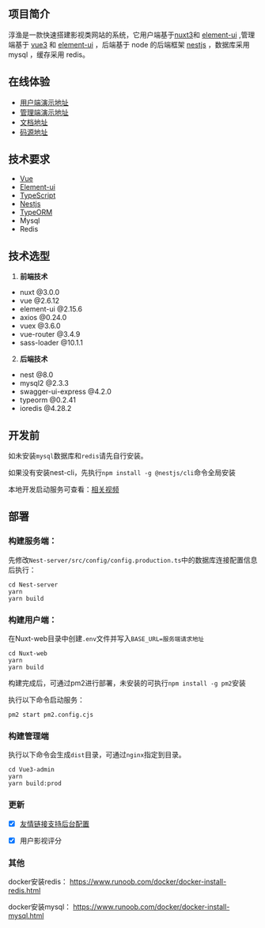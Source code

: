 ## 项目简介
淳渔是一款快速搭建影视类网站的系统，它用户端基于[nuxt3](https://nuxt.com/)和 [element-ui](https://element.eleme.cn/#/zh-CN) ,管理端基于 [vue3](https://cn.vuejs.org/) 和 [element-ui](https://element.eleme.cn/#/zh-CN) ，后端基于 node 的后端框架 [nestjs](https://docs.nestjs.cn/8/) ，数据库采用 mysql ，缓存采用 redis。


## 在线体验
  - [用户端演示地址](http://cms.yinchunyu.com)
  - [管理端演示地址](http://cms-admin.yinchunyu.com)
  - [文档地址](https://yinMrsir.github.io/#/)
  - [码源地址](https://github.com/yinMrsir/chunyu-cms)


## 技术要求
  - [Vue](https://cn.vuejs.org/)
  - [Element-ui](https://element.eleme.cn/#/zh-CN)
  - [TypeScript](https://www.tslang.cn/index.html)
  - [Nestjs](https://docs.nestjs.cn/8/)
  - [TypeORM](https://typeorm.biunav.com/)
  - Mysql
  - Redis
  
## 技术选型
  1. **前端技术**
   - nuxt @3.0.0
   - vue @2.6.12
   - element-ui @2.15.6
   - axios @0.24.0
   - vuex @3.6.0
   - vue-router @3.4.9
   - sass-loader @10.1.1

  2. **后端技术**
   - nest @8.0
   - mysql2 @2.3.3
   - swagger-ui-express @4.2.0
   - typeorm @0.2.41
   - ioredis @4.28.2

## 开发前

如未安装`mysql`数据库和`redis`请先自行安装。

如果没有安装nest-cli，先执行`npm install -g @nestjs/cli`命令全局安装

本地开发启动服务可查看：[相关视频](https://www.douyin.com/user/MS4wLjABAAAAUKMCVZGbQl7etrdd36GBIG6OGxClOwoHci_-PIlxNvE?modal_id=7213009576487177504)

## 部署

### 构建服务端：

先修改`Nest-server/src/config/config.production.ts`中的数据库连接配置信息后执行：

```shell
cd Nest-server
yarn
yarn build
```

### 构建用户端：

在Nuxt-web目录中创建`.env`文件并写入`BASE_URL=服务端请求地址`

```shell
cd Nuxt-web
yarn
yarn build
```

构建完成后，可通过pm2进行部署，未安装的可执行`npm install -g pm2`安装

执行以下命令启动服务：
```shell
pm2 start pm2.config.cjs
```

### 构建管理端

执行以下命令会生成`dist`目录，可通过`nginx`指定到目录。

```shell
cd Vue3-admin
yarn
yarn build:prod
```

### 更新
- [x] [友情链接支持后台配置](https://www.douyin.com/user/MS4wLjABAAAAUKMCVZGbQl7etrdd36GBIG6OGxClOwoHci_-PIlxNvE?modal_id=7225255650392132903)
- [x] 用户影视评分


### 其他
docker安装redis：
https://www.runoob.com/docker/docker-install-redis.html

docker安装mysql：
https://www.runoob.com/docker/docker-install-mysql.html
